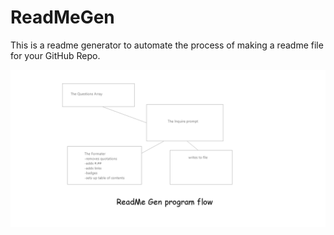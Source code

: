 # ReadMeGen
This is a readme generator to automate the process of making a readme file for your GitHub Repo.

<img src="./img/pf.png">
